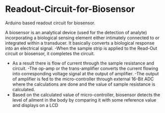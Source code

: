 # Readout-Circuit-for-Biosensor
Arduino based readout circuit for biosensor.

A biosensor is an analytical device (used for the detection of analyte) incorporating a biological sensing element either intimately connected to or
integrated within a transducer. It basically converts a biological response into an electrical signal.
-When the sample strip is applied to the Read-Out circuit or biosensor, it completes the circuit.
- As a result there is flow of current through the sample resistance and circuit.
-The op-amp or the trans-amplifier converts the current flowing into corresponding voltage signal at the output of amplifier.
-The output of amplifier is fed to the micro-controller through external 16-Bit ADC where the calculations are done and the value of sample resistance is calculated.
- Based on the calculated value of micro-controller, biosensor detects the level of ailment in the body by comparing it with some reference value and
displays on a LCD
